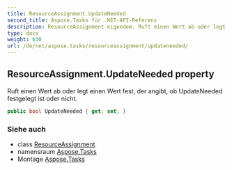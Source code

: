 ```yaml
---
title: ResourceAssignment.UpdateNeeded
second_title: Aspose.Tasks für .NET-API-Referenz
description: ResourceAssignment eigendom. Ruft einen Wert ab oder legt einen Wert fest der angibt ob UpdateNeeded festgelegt ist oder nicht.
type: docs
weight: 630
url: /de/net/aspose.tasks/resourceassignment/updateneeded/
---
```

## ResourceAssignment.UpdateNeeded property

Ruft einen Wert ab oder legt einen Wert fest, der angibt, ob UpdateNeeded festgelegt ist oder nicht.

```csharp
public bool UpdateNeeded { get; set; }
```

### Siehe auch

* class [ResourceAssignment](../)
* namensraum [Aspose.Tasks](../../resourceassignment/)
* Montage [Aspose.Tasks](../../../)


